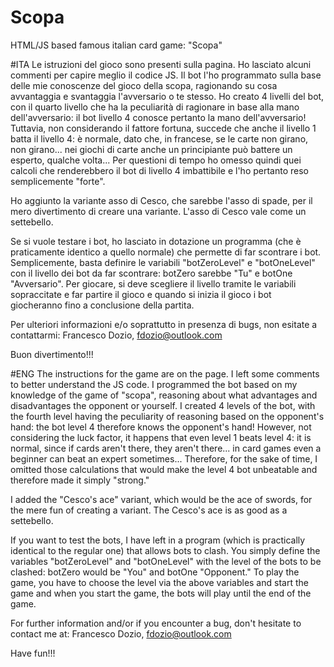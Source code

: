 # Scopa
HTML/JS based famous italian card game: "Scopa"

#ITA
Le istruzioni del gioco sono presenti sulla pagina. Ho lasciato alcuni commenti per capire meglio il codice JS.
Il bot l'ho programmato sulla base delle mie conoscenze del gioco della scopa, ragionando su cosa avvantaggia e svantaggia l'avversario o te stesso.
Ho creato 4 livelli del bot, con il quarto livello che ha la peculiarità di ragionare in base alla mano dell'avversario: il bot livello 4
conosce pertanto la mano dell'avversario! Tuttavia, non considerando il fattore fortuna, succede che anche il livello 1 batta il livello 4: 
è normale, dato che, in francese, se le carte non girano, non girano... nei giochi di carte anche un principiante può battere un esperto, qualche volta...
Per questioni di tempo ho omesso quindi quei calcoli che renderebbero il bot di livello 4 imbattibile e l'ho pertanto reso semplicemente "forte".

Ho aggiunto la variante asso di Cesco, che sarebbe l'asso di spade, per il mero divertimento di creare una variante. L'asso di Cesco vale come un settebello.


Se si vuole testare i bot, ho lasciato in dotazione un programma (che è praticamente identico a quello normale) che permette di far scontrare i bot.
Semplicemente, basta definire le variabili "botZeroLevel" e "botOneLevel" con il livello dei bot da far scontrare: botZero sarebbe "Tu" e botOne 
"Avversario". Per giocare, si deve scegliere il livello tramite le variabili sopraccitate e far partire il gioco e quando si inizia il gioco i bot giocheranno fino
a conclusione della partita.

Per ulteriori informazioni e/o soprattutto in presenza di bugs, non esitate a contattarmi:
Francesco Dozio, 
fdozio@outlook.com

Buon divertimento!!!

#ENG
The instructions for the game are on the page. I left some comments to better understand the JS code.
I programmed the bot based on my knowledge of the game of "scopa", reasoning about what advantages and disadvantages the opponent or yourself.
I created 4 levels of the bot, with the fourth level having the peculiarity of reasoning based on the opponent's hand: the bot level 4
therefore knows the opponent's hand! However, not considering the luck factor, it happens that even level 1 beats level 4: 
it is normal, since if cards aren't there, they aren't there... in card games even a beginner can beat an expert sometimes...
Therefore, for the sake of time, I omitted those calculations that would make the level 4 bot unbeatable and therefore made it simply "strong."

I added the "Cesco's ace" variant, which would be the ace of swords, for the mere fun of creating a variant. The Cesco's ace is as good as a settebello.


If you want to test the bots, I have left in a program (which is practically identical to the regular one) that allows bots to clash.
You simply define the variables "botZeroLevel" and "botOneLevel" with the level of the bots to be clashed: botZero would be "You" and botOne 
"Opponent." To play the game, you have to choose the level via the above variables and start the game and when you start the game, the bots will play until
the end of the game.

For further information and/or if you encounter a bug, don't hesitate to contact me at:
Francesco Dozio, 
fdozio@outlook.com

Have fun!!!
